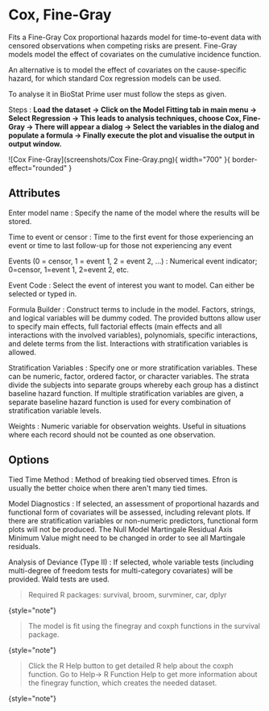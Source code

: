 # Cox, Fine-Gray

Fits a Fine-Gray Cox proportional hazards model for time-to-event data with censored observations when competing risks are present. Fine-Gray models model the effect of covariates on the cumulative incidence function. 

An alternative is to model the effect of covariates on the cause-specific hazard, for which standard Cox regression models can be used.

To analyse it in BioStat Prime user must follow the steps as given.

Steps
: __Load the dataset -> Click on the Model Fitting tab in main menu -> Select Regression -> This leads to analysis techniques, choose Cox, Fine-Gray -> There will appear a dialog -> Select the variables in the dialog and populate a formula -> Finally execute the plot and visualise the output in output window.__

![Cox Fine-Gray](screenshots/Cox Fine-Gray.png){ width="700" }{ border-effect="rounded" }

## Attributes

Enter model name
: Specify the name of the model where the results will be stored.

Time to event or censor
: Time to the first event for those experiencing an event or time to last follow-up for those not experiencing any event

Events (0 = censor, 1 = event 1, 2 = event 2, ...)
: Numerical event indicator; 0=censor, 1=event 1, 2=event 2, etc.

Event Code
: Select the event of interest you want to model. Can either be selected or typed in.

Formula Builder
: Construct terms to include in the model. Factors, strings, and logical variables will be dummy coded. The provided buttons allow user to specify main effects, full factorial effects (main effects and all interactions with the involved variables), polynomials, specific interactions, and delete terms from the list. Interactions with stratification variables is allowed.

Stratification Variables
: Specify one or more stratification variables. These can be numeric, factor, ordered factor, or character variables. The strata divide the subjects into separate groups whereby each group has a distinct baseline hazard function. If multiple stratification variables are given, a separate baseline hazard function is used for every combination of stratification variable levels.

Weights
: Numeric variable for observation weights. Useful in situations where each record should not be counted as one observation.

## Options

Tied Time Method
: Method of breaking tied observed times. Efron is usually the better choice when there aren't many tied times.

Model Diagnostics
: If selected, an assessment of proportional hazards and functional form of covariates will be assessed, including relevant plots. If there are stratification variables or non-numeric predictors, functional form plots will not be produced. The Null Model Martingale Residual Axis Minimum Value might need to be changed in order to see all Martingale residuals.

Analysis of Deviance (Type II)
: If selected, whole variable tests (including multi-degree of freedom tests for multi-category covariates) will be provided. Wald tests are used.

>Required R packages: survival, broom, survminer, car, dplyr
>
{style="note"}

> The model is fit using the finegray and coxph functions in the survival package.
> 
{style="note"}

>Click the R Help button to get detailed R help about the coxph function. Go to Help-> R Function Help to get more information about the finegray function, which creates the needed dataset.
> 
{style="note"}